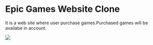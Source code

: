 <h1> Epic Games Website Clone </h1>
<p> It is a web site where user purchase games.Purchased games will be availabe in account. </p> 
<img src="https://user-images.githubusercontent.com/105916680/206272623-723ac155-4ed9-4d8c-8b22-733bdf509815.PNG" />
